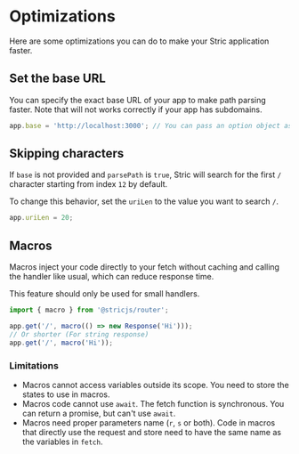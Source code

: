 # Optimizations
Here are some optimizations you can do to make your Stric application faster.

## Set the base URL 
You can specify the exact base URL of your app to make path parsing faster. Note that will not works correctly if your app has subdomains.

```typescript 
app.base = 'http://localhost:3000'; // You can pass an option object as well
```

## Skipping characters
If `base` is not provided and `parsePath` is `true`, Stric will search for the first `/` character starting from index `12` by default.

To change this behavior, set the `uriLen` to the value you want to search `/`.

```typescript
app.uriLen = 20;
```

## Macros
Macros inject your code directly to your fetch without caching and calling the handler like usual, which can reduce response time. 

This feature should only be used for small handlers.
```typescript
import { macro } from '@stricjs/router';

app.get('/', macro(() => new Response('Hi')));
// Or shorter (For string response)
app.get('/', macro('Hi'));
```

### Limitations
- Macros cannot access variables outside its scope. You need to store the states to use in macros.
- Macros code cannot use `await`. The fetch function is synchronous. You can return a promise, but can't use `await`.
- Macros need proper parameters name (`r`, `s` or both). Code in macros that directly use the request and 
store need to have the same name as the variables in `fetch`.
